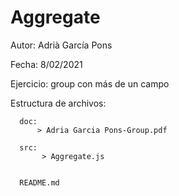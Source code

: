 # Aggregate

Autor: Adrià García Pons

Fecha: 8/02/2021

Ejercicio: group con más de un campo

Estructura de archivos:

      doc:
          > Adria Garcia Pons-Group.pdf
      
      src:
           > Aggregate.js
      
          
      README.md
